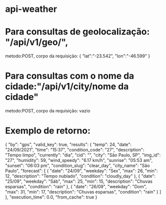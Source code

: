 ﻿# api-weather
 
# Para consultas de geolocalização: "/api/v1/geo/", 
metodo:POST, 
corpo da requisição: 
{
"lat":"-23.542",
"lon":"-46.599"
}

# Para consultas com o nome da cidade:"/api/v1/city/nome da cidade"
metodo:POST,
corpo da requisição: vazio

# Exemplo de retorno:

{
  "by": "gps",
  "valid_key": true,
  "results": {
    "temp": 24,
    "date": "24/09/2021",
    "time": "15:37",
    "condition_code": "27",
    "description": "Tempo limpo",
    "currently": "dia",
    "cid": "",
    "city": "São Paulo, SP",
    "img_id": "27",
    "humidity": 59,
    "wind_speedy": "6.17 km/h",
    "sunrise": "05:53 am",
    "sunset": "06:03 pm",
    "condition_slug": "clear_day",
    "city_name": "São Paulo",
    "forecast": [
      {
        "date": "24/09",
        "weekday": "Sex",
        "max": 26,
        "min": 12,
        "description": "Tempo nublado",
        "condition": "cloudly_day"
      },
      {
        "date": "25/09",
        "weekday": "Sáb",
        "max": 25,
        "min": 15,
        "description": "Chuvas esparsas",
        "condition": "rain"
      },
      {
        "date": "26/09",
        "weekday": "Dom",
        "max": 31,
        "min": 17,
        "description": "Chuvas esparsas",
        "condition": "rain"
      }
    ]
  },
  "execution_time": 0.0,
  "from_cache": true
}
 
